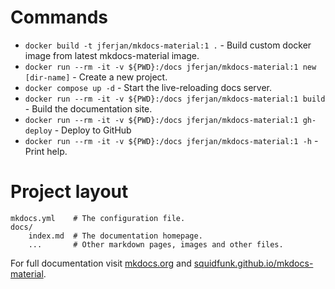 # Commands

* `docker build -t jferjan/mkdocs-material:1 .` - Build custom docker image from latest mkdocs-material image.
* `docker run --rm -it -v ${PWD}:/docs jferjan/mkdocs-material:1 new [dir-name]` - Create a new project.
* `docker compose up -d` - Start the live-reloading docs server.
* `docker run --rm -it -v ${PWD}:/docs jferjan/mkdocs-material:1 build` - Build the documentation site.
* `docker run --rm -it -v ${PWD}:/docs jferjan/mkdocs-material:1 gh-deploy` - Deploy to GitHub
* `docker run --rm -it -v ${PWD}:/docs jferjan/mkdocs-material:1 -h` - Print help.

# Project layout

    mkdocs.yml    # The configuration file.
    docs/
        index.md  # The documentation homepage.
        ...       # Other markdown pages, images and other files.


For full documentation visit [mkdocs.org](https://www.mkdocs.org) and [squidfunk.github.io/mkdocs-material](https://squidfunk.github.io/mkdocs-material/).
